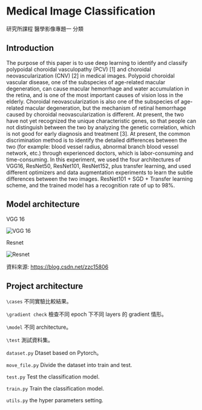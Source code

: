 # Medical Image Classification
研究所課程 醫學影像專題一  分類

## Introduction

The purpose of this paper is to use deep learning to identify and classify polypoidal choroidal vasculopathy (PCV) [1] and choroidal neovascularization (CNV) [2] in medical images. Polypoid choroidal vascular disease, one of the subspecies of age-related macular degeneration, can cause macular hemorrhage and water accumulation in the retina, and is one of the most important causes of vision loss in the elderly. Choroidal neovascularization is also one of the subspecies of age-related macular degeneration, but the mechanism of retinal hemorrhage caused by choroidal neovascularization is different. At present, the two have not yet recognized the unique characteristic genes, so that people can not distinguish between the two by analyzing the genetic correlation, which is not good for early diagnosis and treatment [3]. At present, the common discrimination method is to identify the detailed differences between the two (for example: blood vessel radius, abnormal branch blood vessel network, etc.) through experienced doctors, which is labor-consuming and time-consuming. In this experiment, we used the four architectures of VGG16, ResNet50, ResNet101, ResNet152, plus transfer learning, and used different optimizers and data augmentation experiments to learn the subtle differences between the two images. ResNet101 + SGD + Transfer learning scheme, and the trained model has a recognition rate of up to 98%. 

## Model architecture
VGG 16

![VGG 16](https://github.com/kent1201/Medical-Image-Classification/blob/main/VGG16.png)

Resnet

![Resnet](https://github.com/kent1201/Medical-Image-Classification/blob/main/Resnet.png)

資料來源: https://blog.csdn.net/zzc15806

## Project architecture

`\cases` 不同實驗比較結果。

`\gradient check` 檢查不同 epoch 下不同 layers 的 gradient 情形。

`\model` 不同 architecture。

`\test` 測試資料集。

`dataset.py` Dtaset based on Pytorch。

`move_file.py` Divide the dataset into train and test.

`test.py` Test the classification model.

`train.py` Train the classification model.

`utils.py` the hyper parameters setting.


